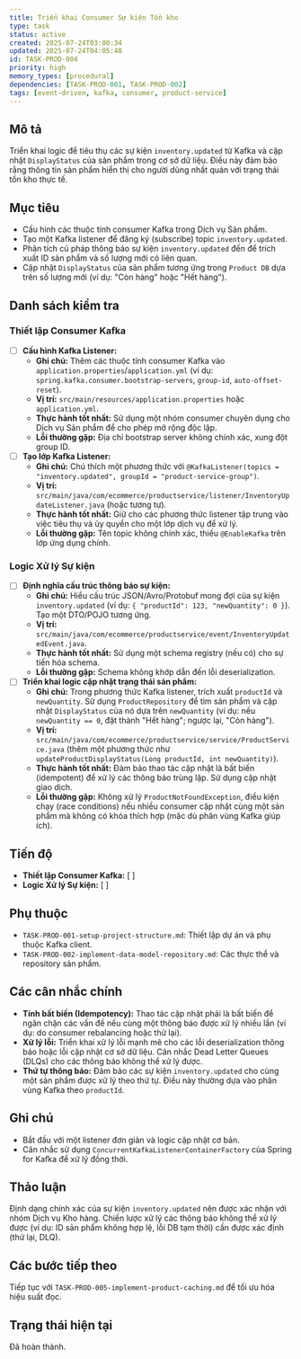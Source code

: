 ```yaml
---
title: Triển khai Consumer Sự kiện Tồn kho
type: task
status: active
created: 2025-07-24T03:00:34
updated: 2025-07-24T04:05:48
id: TASK-PROD-004
priority: high
memory_types: [procedural]
dependencies: [TASK-PROD-001, TASK-PROD-002]
tags: [event-driven, kafka, consumer, product-service]
---
```


## Mô tả

Triển khai logic để tiêu thụ các sự kiện `inventory.updated` từ Kafka và cập nhật `DisplayStatus` của sản phẩm trong cơ sở dữ liệu. Điều này đảm bảo rằng thông tin sản phẩm hiển thị cho người dùng nhất quán với trạng thái tồn kho thực tế.

## Mục tiêu

*   Cấu hình các thuộc tính consumer Kafka trong Dịch vụ Sản phẩm.
*   Tạo một Kafka listener để đăng ký (subscribe) topic `inventory.updated`.
*   Phân tích cú pháp thông báo sự kiện `inventory.updated` đến để trích xuất ID sản phẩm và số lượng mới có liên quan.
*   Cập nhật `DisplayStatus` của sản phẩm tương ứng trong `Product DB` dựa trên số lượng mới (ví dụ: "Còn hàng" hoặc "Hết hàng").

## Danh sách kiểm tra

### Thiết lập Consumer Kafka
- [ ] **Cấu hình Kafka Listener:**
    - **Ghi chú:** Thêm các thuộc tính consumer Kafka vào `application.properties`/`application.yml` (ví dụ: `spring.kafka.consumer.bootstrap-servers`, `group-id`, `auto-offset-reset`).
    - **Vị trí:** `src/main/resources/application.properties` hoặc `application.yml`.
    - **Thực hành tốt nhất:** Sử dụng một nhóm consumer chuyên dụng cho Dịch vụ Sản phẩm để cho phép mở rộng độc lập.
    - **Lỗi thường gặp:** Địa chỉ bootstrap server không chính xác, xung đột group ID.
- [ ] **Tạo lớp Kafka Listener:**
    - **Ghi chú:** Chú thích một phương thức với `@KafkaListener(topics = "inventory.updated", groupId = "product-service-group")`.
    - **Vị trí:** `src/main/java/com/ecommerce/productservice/listener/InventoryUpdateListener.java` (hoặc tương tự).
    - **Thực hành tốt nhất:** Giữ cho các phương thức listener tập trung vào việc tiêu thụ và ủy quyền cho một lớp dịch vụ để xử lý.
    - **Lỗi thường gặp:** Tên topic không chính xác, thiếu `@EnableKafka` trên lớp ứng dụng chính.

### Logic Xử lý Sự kiện
- [ ] **Định nghĩa cấu trúc thông báo sự kiện:**
    - **Ghi chú:** Hiểu cấu trúc JSON/Avro/Protobuf mong đợi của sự kiện `inventory.updated` (ví dụ: `{ "productId": 123, "newQuantity": 0 }`). Tạo một DTO/POJO tương ứng.
    - **Vị trí:** `src/main/java/com/ecommerce/productservice/event/InventoryUpdatedEvent.java`.
    - **Thực hành tốt nhất:** Sử dụng một schema registry (nếu có) cho sự tiến hóa schema.
    - **Lỗi thường gặp:** Schema không khớp dẫn đến lỗi deserialization.
- [ ] **Triển khai logic cập nhật trạng thái sản phẩm:**
    - **Ghi chú:** Trong phương thức Kafka listener, trích xuất `productId` và `newQuantity`. Sử dụng `ProductRepository` để tìm sản phẩm và cập nhật `DisplayStatus` của nó dựa trên `newQuantity` (ví dụ: nếu `newQuantity == 0`, đặt thành "Hết hàng"; ngược lại, "Còn hàng").
    - **Vị trí:** `src/main/java/com/ecommerce/productservice/service/ProductService.java` (thêm một phương thức như `updateProductDisplayStatus(Long productId, int newQuantity)`).
    - **Thực hành tốt nhất:** Đảm bảo thao tác cập nhật là bất biến (idempotent) để xử lý các thông báo trùng lặp. Sử dụng cập nhật giao dịch.
    - **Lỗi thường gặp:** Không xử lý `ProductNotFoundException`, điều kiện chạy (race conditions) nếu nhiều consumer cập nhật cùng một sản phẩm mà không có khóa thích hợp (mặc dù phân vùng Kafka giúp ích).

## Tiến độ

*   **Thiết lập Consumer Kafka:** [ ]
*   **Logic Xử lý Sự kiện:** [ ]

## Phụ thuộc

*   `TASK-PROD-001-setup-project-structure.md`: Thiết lập dự án và phụ thuộc Kafka client.
*   `TASK-PROD-002-implement-data-model-repository.md`: Các thực thể và repository sản phẩm.

## Các cân nhắc chính

*   **Tính bất biến (Idempotency):** Thao tác cập nhật phải là bất biến để ngăn chặn các vấn đề nếu cùng một thông báo được xử lý nhiều lần (ví dụ: do consumer rebalancing hoặc thử lại).
*   **Xử lý lỗi:** Triển khai xử lý lỗi mạnh mẽ cho các lỗi deserialization thông báo hoặc lỗi cập nhật cơ sở dữ liệu. Cân nhắc Dead Letter Queues (DLQs) cho các thông báo không thể xử lý được.
*   **Thứ tự thông báo:** Đảm bảo các sự kiện `inventory.updated` cho cùng một sản phẩm được xử lý theo thứ tự. Điều này thường dựa vào phân vùng Kafka theo `productId`.

## Ghi chú

*   Bắt đầu với một listener đơn giản và logic cập nhật cơ bản.
*   Cân nhắc sử dụng `ConcurrentKafkaListenerContainerFactory` của Spring for Kafka để xử lý đồng thời.

## Thảo luận

Định dạng chính xác của sự kiện `inventory.updated` nên được xác nhận với nhóm Dịch vụ Kho hàng. Chiến lược xử lý các thông báo không thể xử lý được (ví dụ: ID sản phẩm không hợp lệ, lỗi DB tạm thời) cần được xác định (thử lại, DLQ).

## Các bước tiếp theo

Tiếp tục với `TASK-PROD-005-implement-product-caching.md` để tối ưu hóa hiệu suất đọc.

## Trạng thái hiện tại

Đã hoàn thành.